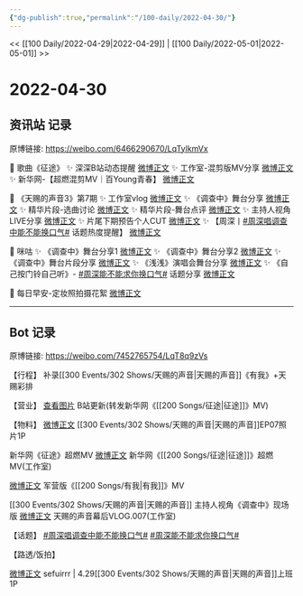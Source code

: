 ```yaml
---
{"dg-publish":true,"permalink":"/100-daily/2022-04-30/"}
---
```



<< [[100 Daily/2022-04-29\|2022-04-29]] | [[100 Daily/2022-05-01\|2022-05-01]] >>

# 2022-04-30

## 资讯站 记录

原博链接: https://weibo.com/6466290670/LqTylkmVx

💫 歌曲《征途》
✨ 深深B站动态提醒 [微博正文](https://m.weibo.cn/6466290670/4764065676662262)
✨ 工作室-混剪版MV分享 [微博正文](https://m.weibo.cn/6466290670/4764071154420842)
✨ 新华网-【超燃混剪MV｜百Young青春】
[微博正文](https://m.weibo.cn/6466290670/4764047284637254)

💫 《天赐的声音3》第7期
✨ 工作室vlog [微博正文](https://m.weibo.cn/6466290670/4764097209438652)
✨ 《调查中》舞台分享 [微博正文](https://m.weibo.cn/6466290670/4764038934037779)
✨ 精华片段-选曲讨论 [微博正文](https://m.weibo.cn/6466290670/4763920260140137)
✨ 精华片段-舞台点评 [微博正文](https://m.weibo.cn/6466290670/4763922823644381)
✨ 主持人视角LIVE分享 [微博正文](https://m.weibo.cn/6466290670/4763954373724915)
✨ 片尾下期预告个人CUT [微博正文](https://m.weibo.cn/6466290670/4763906335047764)
✨ 【周深丨[#周深唱调查中能不能换口气#](https://s.weibo.com/weibo?q=%23%E5%91%A8%E6%B7%B1%E5%94%B1%E8%B0%83%E6%9F%A5%E4%B8%AD%E8%83%BD%E4%B8%8D%E8%83%BD%E6%8D%A2%E5%8F%A3%E6%B0%94%23) 话题热度提醒】 [微博正文](https://m.weibo.cn/6466290670/4764022849671772)

💫 咪咕
✨ 《调查中》舞台分享1 [微博正文](https://m.weibo.cn/6466290670/4763966402461886)
✨ 《调查中》舞台分享2 [微博正文](https://m.weibo.cn/6466290670/4764024102981808)
✨ 《调查中》舞台片段分享 [微博正文](https://m.weibo.cn/6466290670/4763965018605392)
✨ 《浅浅》演唱会舞台分享 [微博正文](https://m.weibo.cn/6466290670/4763965966779137)
✨ 《自己按门铃自己听》- [#周深能不能求你换口气#](https://s.weibo.com/weibo?q=%23%E5%91%A8%E6%B7%B1%E8%83%BD%E4%B8%8D%E8%83%BD%E6%B1%82%E4%BD%A0%E6%8D%A2%E5%8F%A3%E6%B0%94%23) 话题分享 [微博正文](https://m.weibo.cn/6466290670/4763980264901546)

💫 每日早安-定妆照拍摄花絮 [微博正文](https://m.weibo.cn/6466290670/4763872479939424)

---
## Bot 记录

原博链接: https://weibo.com/7452765754/LqT8q9zVs

【行程】
补录[[300 Events/302 Shows/天赐的声音\|天赐的声音]]《有我》+天赐彩排

【营业】
[查看图片](https://wx3.sinaimg.cn/large/0088n2Pggy1h1s3oyuba5j30u016ftd0.jpg) B站更新(转发新华网《[[200 Songs/征途\|征途]]》MV)

【物料】
[微博正文](https://m.weibo.cn/1315706994/4763953148200727) [[300 Events/302 Shows/天赐的声音\|天赐的声音]]EP07照片1P

[](https://m.weibo.cn/2810373291/4764043745954524) 新华网《征途》超燃MV
[微博正文](https://m.weibo.cn/7478855230/4764069216651237) 新华网《[[200 Songs/征途\|征途]]》超燃MV(工作室)

[微博正文](https://m.weibo.cn/5185680075/4763573555040090) 军营版《[[200 Songs/有我\|有我]]》MV

[[300 Events/302 Shows/天赐的声音\|天赐的声音]]
[](https://m.weibo.cn/1670419227/4763951701691020) 主持人视角《调查中》现场版
[微博正文](https://m.weibo.cn/7478855230/4764096375818824) 天赐的声音幕后VLOG.007(工作室)

【话题】
[#周深唱调查中能不能换口气#](https://s.weibo.com/weibo?q=%23%E5%91%A8%E6%B7%B1%E5%94%B1%E8%B0%83%E6%9F%A5%E4%B8%AD%E8%83%BD%E4%B8%8D%E8%83%BD%E6%8D%A2%E5%8F%A3%E6%B0%94%23)
[#周深能不能求你换口气#](https://s.weibo.com/weibo?q=%23%E5%91%A8%E6%B7%B1%E8%83%BD%E4%B8%8D%E8%83%BD%E6%B1%82%E4%BD%A0%E6%8D%A2%E5%8F%A3%E6%B0%94%23)

【路透/饭拍】

[微博正文](https://m.weibo.cn/7316571481/4763755176529295) sefuirrr | 4.29[[300 Events/302 Shows/天赐的声音\|天赐的声音]]上班1P
